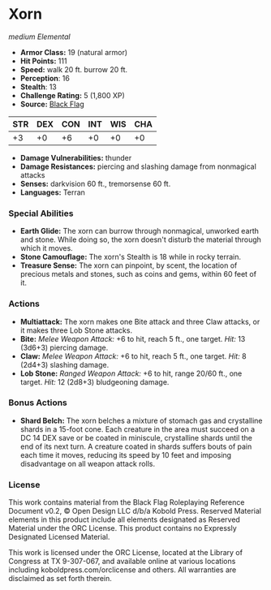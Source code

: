 # Xorn

*medium* *Elemental*

- **Armor Class:** 19 (natural armor)
- **Hit Points:** 111 
- **Speed:** walk 20 ft. burrow 20 ft.
- **Perception**: 16
- **Stealth**: 13
- **Challenge Rating:** 5 (1,800 XP)
- **Source:** [Black Flag](https://koboldpress.com/kpstore/product/tovrpg-pg-mv/)

| STR | DEX | CON | INT | WIS | CHA |
| --- | --- | --- | --- | --- | --- |
| +3 | +0 | +6 | +0 | +0 | +0 |

- **Damage Vulnerabilities:** thunder
- **Damage Resistances:** piercing and slashing damage from nonmagical attacks
- **Senses:** darkvision 60 ft., tremorsense 60 ft.
- **Languages:** Terran

### Special Abilities

- **Earth Glide:** The xorn can burrow through nonmagical, unworked earth and stone. While doing so, the xorn doesn't disturb the material through which it moves.
- **Stone Camouflage:** The xorn's Stealth is 18 while in rocky terrain.
- **Treasure Sense:** The xorn can pinpoint, by scent, the location of precious metals and stones, such as coins and gems, within 60 feet of it.

### Actions

- **Multiattack:** The xorn makes one Bite attack and three Claw attacks, or it makes three Lob Stone attacks.
- **Bite:** _Melee Weapon Attack:_ +6 to hit, reach 5 ft., one target. _Hit:_ 13 (3d6+3) piercing damage.
- **Claw:** _Melee Weapon Attack:_ +6 to hit, reach 5 ft., one target. _Hit:_ 8 (2d4+3) slashing damage.
- **Lob Stone:** _Ranged Weapon Attack:_ +6 to hit, range 20/60 ft., one target. _Hit:_ 12 (2d8+3) bludgeoning damage.

### Bonus Actions

- **Shard Belch:** The xorn belches a mixture of stomach gas and crystalline shards in a 15-foot cone. Each creature in the area must succeed on a DC 14 DEX save or be coated in miniscule, crystalline shards until the end of its next turn. A creature coated in shards suffers bouts of pain each time it moves, reducing its speed by 10 feet and imposing disadvantage on all weapon attack rolls.


### License

This work contains material from the Black Flag Roleplaying Reference Document v0.2, © Open Design LLC d/b/a Kobold Press. Reserved Material elements in this product include all elements designated as Reserved Material under the ORC License. This product contains no Expressly Designated Licensed Material.

This work is licensed under the ORC License, located at the Library of Congress at TX 9-307-067, and available online at various locations including koboldpress.com/orclicense and others. All warranties are disclaimed as set forth therein.
